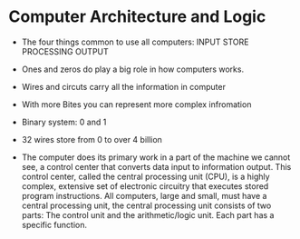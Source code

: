# Computer Architecture and Logic # 

- The four things common to use all computers:
INPUT 
STORE
PROCESSING 
OUTPUT

- Ones and zeros do play a big role in how computers works.

- Wires and circuts carry all the information in computer

- With more Bites you can represent more complex infromation 

- Binary system: 0 and 1

- 32 wires store from 0 to over 4 billion

- The computer does its primary work in a part of the machine we cannot see, a control center that converts data input to information output. This control center, called the central processing unit (CPU), is a highly complex, extensive set of electronic circuitry that executes stored program instructions. All computers, large and small, must have a central processing unit, the central processing unit consists of two parts: The control unit and the arithmetic/logic unit. Each part has a specific function.





